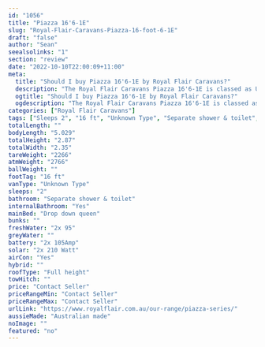 ```yaml
---
id: "1056"
title: "Piazza 16'6-1E"
slug: "Royal-Flair-Caravans-Piazza-16-foot-6-1E"
draft: "false"
author: "Sean"
seealsolinks: "1"
section: "review"
date: "2022-10-10T22:00:09+11:00"
meta:
  title: "Should I buy Piazza 16'6-1E by Royal Flair Caravans?"
  description: "The Royal Flair Caravans Piazza 16'6-1E is classed as Unknown Type, and sleeps 2 people. It is Australian made and comes in at 16 ft. It generally has Separate shower & toilet."
  ogtitle: "Should I buy Piazza 16'6-1E by Royal Flair Caravans?"
  ogdescription: "The Royal Flair Caravans Piazza 16'6-1E is classed as Unknown Type, and sleeps 2 people. It is Australian made and comes in at 16 ft. It generally has Separate shower & toilet."
categories: ["Royal Flair Caravans"]
tags: ["Sleeps 2", "16 ft", "Unknown Type", "Separate shower & toilet", "Full height", "Price Unknown", "Australian made"]
totalLength: ""
bodyLength: "5.029"
totalHeight: "2.87"
totalWidth: "2.35"
tareWeight: "2266"
atmWeight: "2766"
ballWeight: ""
footTag: "16 ft"
vanType: "Unknown Type"
sleeps: "2"
bathroom: "Separate shower & toilet"
internalBathroom: "Yes"
mainBed: "Drop down queen"
bunks: ""
freshWater: "2x 95"
greyWater: ""
battery: "2x 105Amp"
solar: "2x 210 Watt"
airCon: "Yes"
hybrid: ""
roofType: "Full height"
towHitch: ""
price: "Contact Seller"
priceRangeMin: "Contact Seller"
priceRangeMax: "Contact Seller"
urlLink: "https://www.royalflair.com.au/our-range/piazza-series/"
aussieMade: "Australian made"
noImage: ""
featured: "no"
---
```

